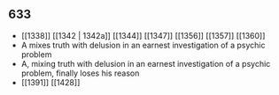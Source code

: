 ## 633
- [[1338]] [[1342 | 1342a]] [[1344]] [[1347]] [[1356]] [[1357]] [[1360]] 
- A mixes truth with delusion in an earnest investigation of a psychic problem
- A, mixing truth with delusion in an earnest investigation of a psychic problem, finally loses his reason
- [[1391]] [[1428]] 


